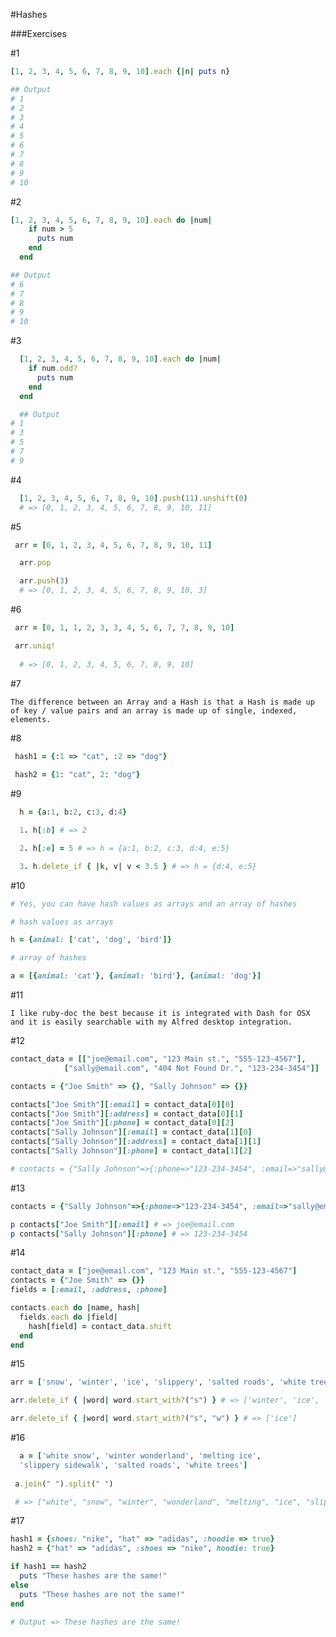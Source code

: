 #Hashes

###Exercises

\#1
```ruby
[1, 2, 3, 4, 5, 6, 7, 8, 9, 10].each {|n| puts n}

## Output
# 1
# 2
# 3
# 4
# 5
# 6
# 7
# 8
# 9
# 10

```

\#2
```ruby
[1, 2, 3, 4, 5, 6, 7, 8, 9, 10].each do |num|
    if num > 5
      puts num
    end
  end

## Output
# 6
# 7
# 8
# 9
# 10
```

\#3
```ruby
  [1, 2, 3, 4, 5, 6, 7, 8, 9, 10].each do |num|
    if num.odd?
      puts num
    end
  end

  ## Output
# 1
# 3
# 5
# 7
# 9
```

\#4
```ruby
  [1, 2, 3, 4, 5, 6, 7, 8, 9, 10].push(11).unshift(0) 
  # => [0, 1, 2, 3, 4, 5, 6, 7, 8, 9, 10, 11]
```

\#5
```ruby
 arr = [0, 1, 2, 3, 4, 5, 6, 7, 8, 9, 10, 11]

  arr.pop

  arr.push(3)
  # => [0, 1, 2, 3, 4, 5, 6, 7, 8, 9, 10, 3]
```

\#6
```ruby
 arr = [0, 1, 1, 2, 3, 3, 4, 5, 6, 7, 7, 8, 9, 10]

 arr.uniq!
  
  # => [0, 1, 2, 3, 4, 5, 6, 7, 8, 9, 10]
```

\#7

    The difference between an Array and a Hash is that a Hash is made up of key / value pairs and an array is made up of single, indexed, elements.

\#8
```ruby
 hash1 = {:1 => "cat", :2 => "dog"}
  
 hash2 = {1: "cat", 2: "dog"}
```

\#9
```ruby
  h = {a:1, b:2, c:3, d:4}

  1. h[:b] # => 2

  2. h[:e] = 5 # => h = {a:1, b:2, c:3, d:4, e:5}

  3. h.delete_if { |k, v| v < 3.5 } # => h = {d:4, e:5}
```

\#10
```ruby
# Yes, you can have hash values as arrays and an array of hashes

# hash values as arrays

h = {animal: ['cat', 'dog', 'bird']}

# array of hashes

a = [{animal: 'cat'}, {animal: 'bird'}, {animal: 'dog'}]

```

\#11

    I like ruby-doc the best because it is integrated with Dash for OSX and it is easily searchable with my Alfred desktop integration.

\#12
```ruby
contact_data = [["joe@email.com", "123 Main st.", "555-123-4567"],
            ["sally@email.com", "404 Not Found Dr.", "123-234-3454"]]

contacts = {"Joe Smith" => {}, "Sally Johnson" => {}}

contacts["Joe Smith"][:email] = contact_data[0][0]
contacts["Joe Smith"][:address] = contact_data[0][1]
contacts["Joe Smith"][:phone] = contact_data[0][2]
contacts["Sally Johnson"][:email] = contact_data[1][0]
contacts["Sally Johnson"][:address] = contact_data[1][1]
contacts["Sally Johnson"][:phone] = contact_data[1][2]

# contacts = {"Sally Johnson"=>{:phone=>"123-234-3454", :email=>"sally@email.com", :address=>"404 Not Found Dr."}, "Joe Smith"=>{:phone=>"555-123-4567", :email=>"joe@email.com", :address=>"123 Main st."}}
```

\#13
```ruby
contacts = {"Sally Johnson"=>{:phone=>"123-234-3454", :email=>"sally@email.com", :address=>"404 Not Found Dr."}, "Joe Smith"=>{:phone=>"555-123-4567", :email=>"joe@email.com", :address=>"123 Main st."}}

p contacts["Joe Smith"][:email] # => joe@email.com
p contacts["Sally Johnson"][:phone] # => 123-234-3454
```

\#14
```ruby
contact_data = ["joe@email.com", "123 Main st.", "555-123-4567"]
contacts = {"Joe Smith" => {}}
fields = [:email, :address, :phone]

contacts.each do |name, hash|
  fields.each do |field|
    hash[field] = contact_data.shift
  end
end
```

\#15
```ruby
arr = ['snow', 'winter', 'ice', 'slippery', 'salted roads', 'white trees']

arr.delete_if { |word| word.start_with?("s") } # => ['winter', 'ice', 'white trees']

arr.delete_if { |word| word.start_with?("s", "w") } # => ['ice']
```

\#16
```ruby
  a = ['white snow', 'winter wonderland', 'melting ice',
  'slippery sidewalk', 'salted roads', 'white trees']
     
 a.join(" ").split(" ")

 # => ["white", "snow", "winter", "wonderland", "melting", "ice", "slippery", "sidewalk", "salted", "roads", "white", "trees"]
```

\#17
```ruby
hash1 = {shoes: "nike", "hat" => "adidas", :hoodie => true}
hash2 = {"hat" => "adidas", :shoes => "nike", hoodie: true}

if hash1 == hash2
  puts "These hashes are the same!"
else
  puts "These hashes are not the same!"
end

# Output => These hashes are the same!
```